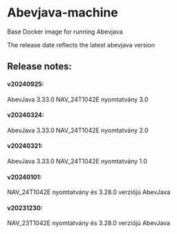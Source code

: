 # Abevjava-machine
Base Docker image for running Abevjava 

The release date reflects the latest abevjava version


## Release notes:

#### v20240925:
AbevJava 3.33.0
NAV_24T1042E nyomtatvány 3.0

#### v20240324:
AbevJava 3.33.0
NAV_24T1042E nyomtatvány 2.0  

#### v20240321:
AbevJava 3.33.0
NAV_24T1042E nyomtatvány 1.0

#### v20240101:
NAV_24T1042E nyomtatvány és 3.28.0 verziójú AbevJava

#### v20231230:
NAV_23T1042E nyomtatvány és 3.28.0 verziójú AbevJava